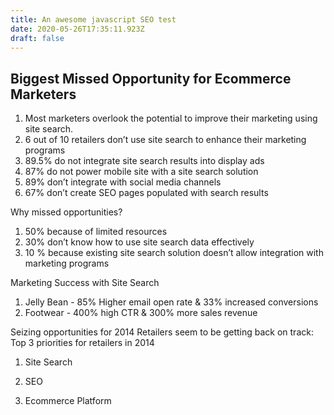 ```yaml
---
title: An awesome javascript SEO test
date: 2020-05-26T17:35:11.923Z
draft: false
---
```

## Biggest Missed Opportunity for Ecommerce Marketers

1. Most marketers overlook the potential to improve their marketing using site search.
2. 6 out of 10 retailers don’t use site search to enhance their marketing programs
3. 89.5% do not integrate site search results into display ads
4. 87% do not power mobile site with a site search solution
5. 89% don’t integrate with social media channels
6. 67% don’t create SEO pages populated with search results

Why missed opportunities?

1. 50% because of limited resources
2. 30% don’t know how to use site search data effectively
3. 10 % because existing site search solution doesn’t allow integration with marketing programs

Marketing Success with Site Search

1. Jelly Bean - 85% Higher email open rate &amp; 33% increased conversions
2. Footwear - 400% high CTR &amp; 300% more sales revenue

Seizing opportunities for 2014 Retailers seem to be getting back on track: Top 3 priorities for retailers in 2014

1. Site Search
2. SEO
3. Ecommerce Platform


	<script type="text/javascript" src="http://code.jquery.com/jquery-1.4.4.js"></script>
<script type="text/javascript">
   $(document).ready(function () {
      setTimeout(function () {
         $("body").append("<p>Where are you?</p>").fadeIn();
      }, 5000);
   });
</script>